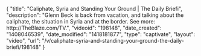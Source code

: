 {
    "title": "Caliphate, Syria and Standing Your Ground | The Daily Briefi",
    "description": "Glenn Beck is back from vacation, and talking about the caliphate, the situation in Syria and at the border. See more: http:\/\/TheBlaze.com\/TV.",
    "videoid": "198148",
    "date_created": "1408046539",
    "date_modified": "1418181877",
    "type": "captivate",
    "layout": "video",
    "url": "\/v\/caliphate-syria-and-standing-your-ground-the-daily-briefi\/198148"
}
